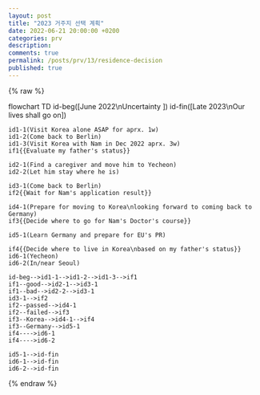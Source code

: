 ```yaml
---
layout: post
title: "2023 거주지 선택 계획"
date: 2022-06-21 20:00:00 +0200
categories: prv
description: 
comments: true
permalink: /posts/prv/13/residence-decision
published: true
---
```

{% raw %}
<div class="mermaid">
flowchart TD
    id-beg([June 2022\nUncertainty ])
    id-fin([Late 2023\nOur lives shall go on])
    
    id1-1(Visit Korea alone ASAP for aprx. 1w)
    id1-2(Come back to Berlin)
    id1-3(Visit Korea with Nam in Dec 2022 aprx. 3w)
    if1{{Evaluate my father's status}}
    
    id2-1(Find a caregiver and move him to Yecheon)
    id2-2(Let him stay where he is)
   
    id3-1(Come back to Berlin)
    if2{{Wait for Nam's application result}}
    
    id4-1(Prepare for moving to Korea\nlooking forward to coming back to Germany)
    if3{{Decide where to go for Nam's Doctor's course}}
    
    id5-1(Learn Germany and prepare for EU's PR)
    
    if4{{Decide where to live in Korea\nbased on my father's status}}
    id6-1(Yecheon)
    id6-2(In/near Seoul)
    
    id-beg-->id1-1-->id1-2-->id1-3-->if1
    if1--good-->id2-1-->id3-1
    if1--bad-->id2-2-->id3-1
    id3-1-->if2
    if2--passed-->id4-1
    if2--failed-->if3
    if3--Korea-->id4-1-->if4
    if3--Germany-->id5-1
    if4---->id6-1
    if4---->id6-2
    
    id5-1-->id-fin
    id6-1-->id-fin
    id6-2-->id-fin
</div>

<script src="https://cdn.jsdelivr.net/npm/mermaid/dist/mermaid.min.js"></script>
<script>mermaid.initialize({startOnLoad:true});
</script>
{% endraw %}